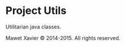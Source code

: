 Project Utils
==============

Utilitarian java classes.

Mawet Xavier © 2014-2015. All rights reserved.
